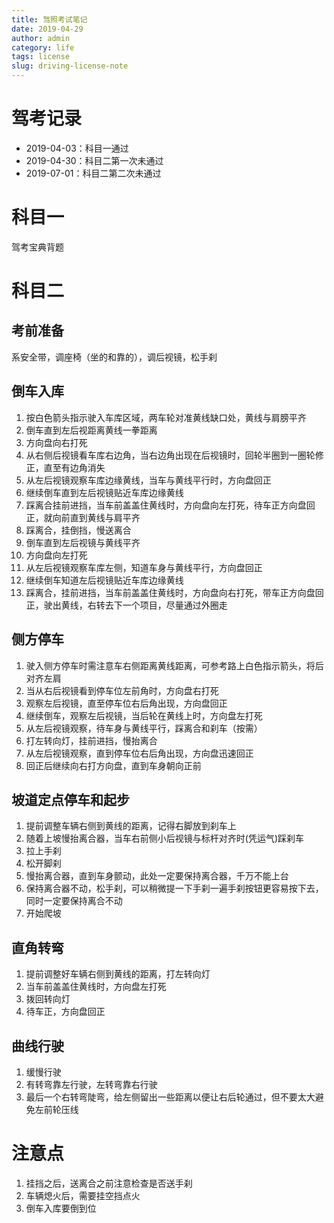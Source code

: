 ```yaml
---
title: 驾照考试笔记
date: 2019-04-29
author: admin
category: life
tags: license
slug: driving-license-note
---
```


# 驾考记录

* 2019-04-03：科目一通过
* 2019-04-30：科目二第一次未通过
* 2019-07-01：科目二第二次未通过

# 科目一

驾考宝典背题

# 科目二

## 考前准备

系安全带，调座椅（坐的和靠的），调后视镜，松手刹

## 倒车入库

1. 按白色箭头指示驶入车库区域，两车轮对准黄线缺口处，黄线与肩膀平齐
2. 倒车直到左后视距离黄线一拳距离
3. 方向盘向右打死
4. 从右侧后视镜看车库右边角，当右边角出现在后视镜时，回轮半圈到一圈轮修正，直至有边角消失
5. 从左后视镜观察车库边缘黄线，当车与黄线平行时，方向盘回正
6. 继续倒车直到左后视镜贴近车库边缘黄线
7. 踩离合挂前进挡，当车前盖盖住黄线时，方向盘向左打死，待车正方向盘回正，就向前直到黄线与肩平齐
8. 踩离合，挂倒挡，慢送离合
9. 倒车直到左后视镜与黄线平齐
10. 方向盘向左打死
11. 从左后视镜观察车库左侧，知道车身与黄线平行，方向盘回正
12. 继续倒车知道左后视镜贴近车库边缘黄线
13. 踩离合，挂前进挡，当车前盖盖住黄线时，方向盘向右打死，带车正方向盘回正，驶出黄线，右转去下一个项目，尽量通过外圈走

## 侧方停车

1. 驶入侧方停车时需注意车右侧距离黄线距离，可参考路上白色指示箭头，将后对齐左肩
2. 当从右后视镜看到停车位左前角时，方向盘右打死
3. 观察左后视镜，直至停车位右后角出现，方向盘回正
4. 继续倒车，观察左后视镜，当后轮在黄线上时，方向盘左打死
5. 从左后视镜观察，待车身与黄线平行，踩离合和刹车（按需）
6. 打左转向灯，挂前进挡，慢抬离合
7. 从左后视镜观察，直到停车位右后角出现，方向盘迅速回正
8. 回正后继续向右打方向盘，直到车身朝向正前

## 坡道定点停车和起步

1. 提前调整车辆右侧到黄线的距离，记得右脚放到刹车上
2. 随着上坡慢抬离合器，当车右前侧小后视镜与标杆对齐时(凭运气)踩刹车
3. 拉上手刹
4. 松开脚刹
5. 慢抬离合器，直到车身颤动，此处一定要保持离合器，千万不能上台
6. 保持离合器不动，松手刹，可以稍微提一下手刹一遍手刹按钮更容易按下去，同时一定要保持离合不动
7. 开始爬坡

## 直角转弯

1. 提前调整好车辆右侧到黄线的距离，打左转向灯
2. 当车前盖盖住黄线时，方向盘左打死
3. 拨回转向灯
4. 待车正，方向盘回正

## 曲线行驶

1. 缓慢行驶
2. 有转弯靠左行驶，左转弯靠右行驶
3. 最后一个右转弯陡弯，给左侧留出一些距离以便让右后轮通过，但不要太大避免左前轮压线

# 注意点

1. 挂挡之后，送离合之前注意检查是否送手刹
2. 车辆熄火后，需要挂空挡点火
3. 倒车入库要倒到位
